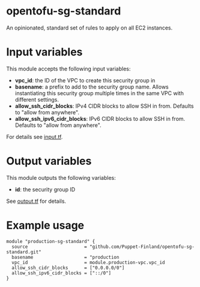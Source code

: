 # opentofu-sg-standard

An opinionated, standard set of rules to apply on all EC2 instances.

# Input variables

This module accepts the following input variables:

* **vpc_id**: the ID of the VPC to create this security group in
* **basename**: a prefix to add to the security group name. Allows instantiating this security group multiple times in the same VPC with different settings.
* **allow_ssh_cidr_blocks**: IPv4 CIDR blocks to allow SSH in from. Defaults to "allow from anywhere".
* **allow_ssh_ipv6_cidr_blocks**: IPv6 CIDR blocks to allow SSH in from. Defaults to "allow from anywhere".

For details see [input.tf](input.tf).

# Output variables

This module outputs the following variables:

* **id**: the security group ID

See [output.tf](output.tf) for details.

# Example usage

```
module "production-sg-standard" {
  source                     = "github.com/Puppet-Finland/opentofu-sg-standard.git"
  basename                   = "production
  vpc_id                     = module.production-vpc.vpc_id
  allow_ssh_cidr_blocks      = ["0.0.0.0/0"]
  allow_ssh_ipv6_cidr_blocks = ["::/0"]
}
```
